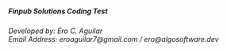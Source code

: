 <h5><b>
    Finpub Solutions Coding Test
</b></h5>

<p><i>
    Developed by: Ero C. Aguilar<br>
    Email Address: eroaguilar7@gmail.com / ero@algosoftware.dev
</i></p>
